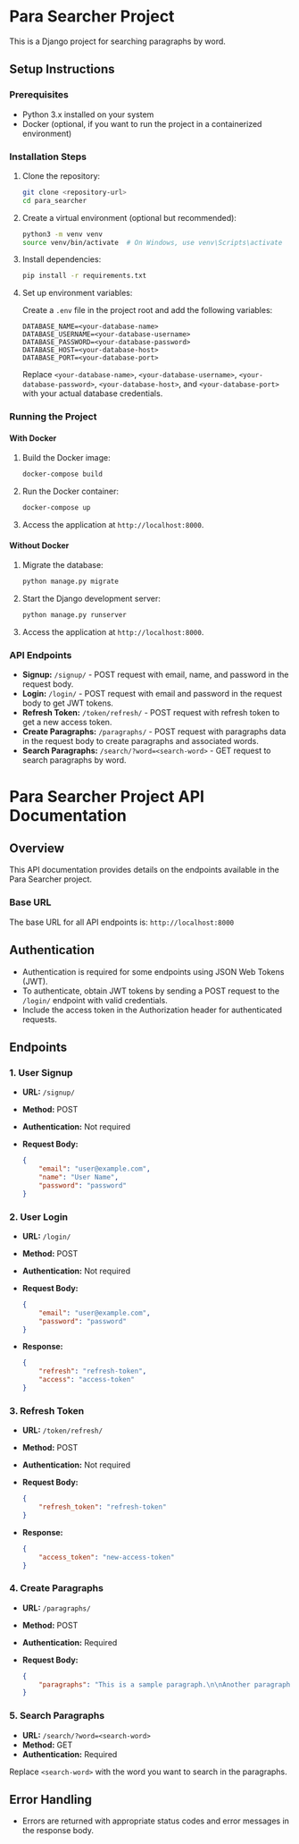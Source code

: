 # Para Searcher Project

This is a Django project for searching paragraphs by word.

## Setup Instructions

### Prerequisites

- Python 3.x installed on your system
- Docker (optional, if you want to run the project in a containerized environment)

### Installation Steps

1. Clone the repository:

    ```bash
    git clone <repository-url>
    cd para_searcher
    ```

2. Create a virtual environment (optional but recommended):

    ```bash
    python3 -m venv venv
    source venv/bin/activate  # On Windows, use venv\Scripts\activate
    ```

3. Install dependencies:

    ```bash
    pip install -r requirements.txt
    ```

4. Set up environment variables:

    Create a `.env` file in the project root and add the following variables:

    ```plaintext
    DATABASE_NAME=<your-database-name>
    DATABASE_USERNAME=<your-database-username>
    DATABASE_PASSWORD=<your-database-password>
    DATABASE_HOST=<your-database-host>
    DATABASE_PORT=<your-database-port>
    ```

    Replace `<your-database-name>`, `<your-database-username>`, `<your-database-password>`, `<your-database-host>`, and `<your-database-port>` with your actual database credentials.

### Running the Project

#### With Docker

1. Build the Docker image:

    ```bash
    docker-compose build
    ```

2. Run the Docker container:

    ```bash
    docker-compose up
    ```

3. Access the application at `http://localhost:8000`.

#### Without Docker

1. Migrate the database:

    ```bash
    python manage.py migrate
    ```

2. Start the Django development server:

    ```bash
    python manage.py runserver
    ```

3. Access the application at `http://localhost:8000`.

### API Endpoints

- **Signup:** `/signup/` - POST request with email, name, and password in the request body.
- **Login:** `/login/` - POST request with email and password in the request body to get JWT tokens.
- **Refresh Token:** `/token/refresh/` - POST request with refresh token to get a new access token.
- **Create Paragraphs:** `/paragraphs/` - POST request with paragraphs data in the request body to create paragraphs and associated words.
- **Search Paragraphs:** `/search/?word=<search-word>` - GET request to search paragraphs by word.

# Para Searcher Project API Documentation

## Overview

This API documentation provides details on the endpoints available in the Para Searcher project.

### Base URL

The base URL for all API endpoints is: `http://localhost:8000`

## Authentication

- Authentication is required for some endpoints using JSON Web Tokens (JWT).
- To authenticate, obtain JWT tokens by sending a POST request to the `/login/` endpoint with valid credentials.
- Include the access token in the Authorization header for authenticated requests.

## Endpoints

### 1. User Signup

- **URL:** `/signup/`
- **Method:** POST
- **Authentication:** Not required
- **Request Body:**

    ```json
    {
        "email": "user@example.com",
        "name": "User Name",
        "password": "password"
    }
    ```

### 2. User Login

- **URL:** `/login/`
- **Method:** POST
- **Authentication:** Not required
- **Request Body:**

    ```json
    {
        "email": "user@example.com",
        "password": "password"
    }
    ```

- **Response:**

    ```json
    {
        "refresh": "refresh-token",
        "access": "access-token"
    }
    ```

### 3. Refresh Token

- **URL:** `/token/refresh/`
- **Method:** POST
- **Authentication:** Not required
- **Request Body:**

    ```json
    {
        "refresh_token": "refresh-token"
    }
    ```

- **Response:**

    ```json
    {
        "access_token": "new-access-token"
    }
    ```

### 4. Create Paragraphs

- **URL:** `/paragraphs/`
- **Method:** POST
- **Authentication:** Required
- **Request Body:**

    ```json
    {
        "paragraphs": "This is a sample paragraph.\n\nAnother paragraph."
    }
    ```

### 5. Search Paragraphs

- **URL:** `/search/?word=<search-word>`
- **Method:** GET
- **Authentication:** Required

Replace `<search-word>` with the word you want to search in the paragraphs.

## Error Handling

- Errors are returned with appropriate status codes and error messages in the response body.


